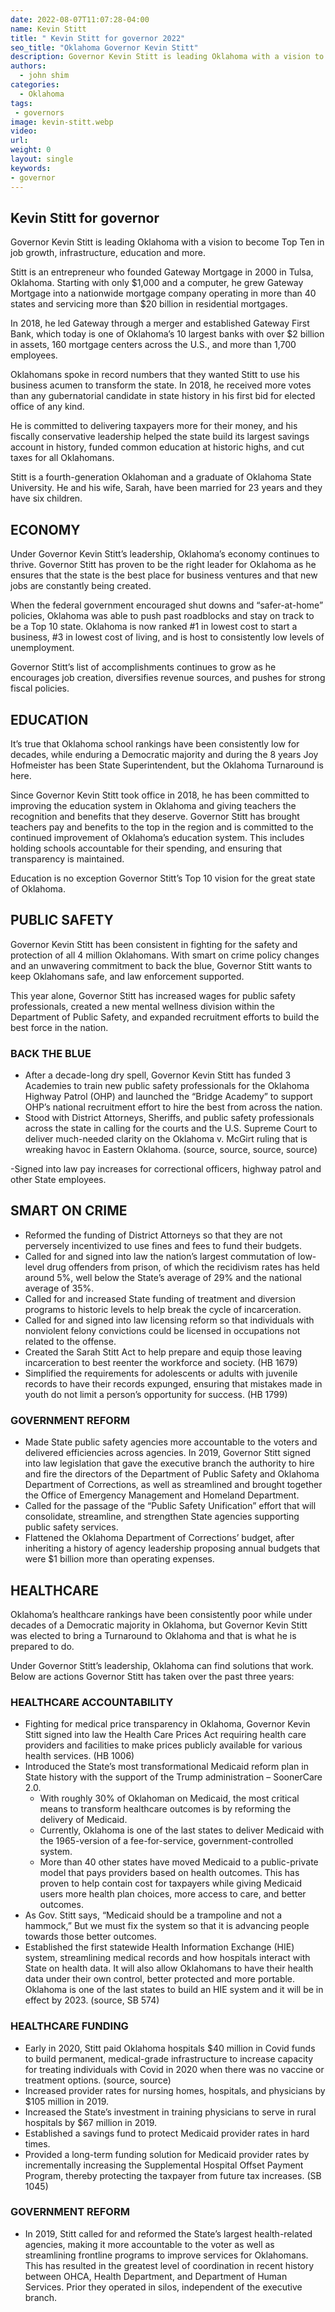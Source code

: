 ```yaml
---
date: 2022-08-07T11:07:28-04:00
name: Kevin Stitt
title: " Kevin Stitt for governor 2022"
seo_title: "Oklahoma Governor Kevin Stitt"
description: Governor Kevin Stitt is leading Oklahoma with a vision to become Top Ten in job growth, infrastructure, education and more.
authors:
  - john shim
categories:
  - Oklahoma
tags:
 - governors
image: kevin-stitt.webp
video:
url: 
weight: 0
layout: single
keywords:
- governor 
---
```

## Kevin Stitt for governor 
Governor Kevin Stitt is leading Oklahoma with a vision to become Top Ten in job growth, infrastructure, education and more.

Stitt is an entrepreneur who founded Gateway Mortgage in 2000 in Tulsa, Oklahoma. Starting with only $1,000 and a computer, he grew Gateway Mortgage into a nationwide mortgage company operating in more than 40 states and servicing more than $20 billion in residential mortgages. 

In 2018, he led Gateway through a merger and established Gateway First Bank, which today is one of Oklahoma’s 10 largest banks with over $2 billion in assets, 160 mortgage centers across the U.S., and more than 1,700 employees.

Oklahomans spoke in record numbers that they wanted Stitt to use his business acumen to transform the state. In 2018, he received more votes than any gubernatorial candidate in state history in his first bid for elected office of any kind.

He is committed to delivering taxpayers more for their money, and his fiscally conservative leadership helped the state build its largest savings account in history, funded common education at historic highs, and cut taxes for all Oklahomans. 

Stitt is a fourth-generation Oklahoman and a graduate of Oklahoma State University. He and his wife, Sarah, have been married for 23 years and they have six children.

## ECONOMY
Under Governor Kevin Stitt’s leadership, Oklahoma’s economy continues to thrive. Governor Stitt has proven to be the right leader for Oklahoma as he ensures that the state is the best place for business ventures and that new jobs are constantly being created. 

When the federal government encouraged shut downs and “safer-at-home” policies, Oklahoma was able to push past roadblocks and stay on track to be a Top 10 state. Oklahoma is now ranked #1 in lowest cost to start a business, #3 in lowest cost of living, and is host to consistently low levels of unemployment.

Governor Stitt’s list of accomplishments continues to grow as he encourages job creation, diversifies revenue sources, and pushes for strong fiscal policies.

## EDUCATION
It’s true that Oklahoma school rankings have been consistently low for decades, while enduring a Democratic majority and during the 8 years Joy Hofmeister has been State Superintendent, but the Oklahoma Turnaround is here.

Since Governor Kevin Stitt took office in 2018, he has been committed to improving the education system in Oklahoma and giving teachers the recognition and benefits that they deserve. Governor Stitt has brought teachers pay and benefits to the top in the region and is committed to the continued improvement of Oklahoma’s education system. This includes holding schools accountable for their spending, and ensuring that transparency is maintained.

Education is no exception Governor Stitt’s Top 10 vision for the great state of Oklahoma.

## PUBLIC SAFETY
Governor Kevin Stitt has been consistent in fighting for the safety and protection of all 4 million Oklahomans. With smart on crime policy changes and an unwavering commitment to back the blue, Governor Stitt wants to keep Oklahomans safe, and law enforcement supported.

This year alone, Governor Stitt has increased wages for public safety professionals, created a new mental wellness division within the Department of Public Safety, and expanded recruitment efforts to build the best force in the nation.

### BACK THE BLUE

- After a decade-long dry spell, Governor Kevin Stitt has funded 3 Academies to train new public safety professionals for the Oklahoma Highway Patrol (OHP) and launched the “Bridge Academy” to support OHP’s national recruitment effort to hire the best from across the nation. 
- Stood with District Attorneys, Sheriffs, and public safety professionals across the state in calling for the courts and the U.S. Supreme Court to deliver much-needed clarity on the Oklahoma v. McGirt ruling that is wreaking havoc in Eastern Oklahoma. (source, source, source, source)

-Signed into law pay increases for correctional officers, highway patrol and other State employees. 

## SMART ON CRIME

- Reformed the funding of District Attorneys so that they are not perversely incentivized to use fines and fees to fund their budgets. 
- Called for and signed into law the nation’s largest commutation of low-level drug offenders from prison, of which the recidivism rates has held around 5%, well below the State’s average of 29% and the national average of 35%. 
- Called for and increased State funding of treatment and diversion programs to historic levels to help break the cycle of incarceration. 
- Called for and signed into law licensing reform so that individuals with nonviolent felony convictions could be licensed in occupations not related to the offense. 
- Created the Sarah Stitt Act to help prepare and equip those leaving incarceration to best reenter the workforce and society. (HB 1679)
- Simplified the requirements for adolescents or adults with juvenile records to have their records expunged, ensuring that mistakes made in youth do not limit a person’s opportunity for success. (HB 1799)

### GOVERNMENT REFORM

- Made State public safety agencies more accountable to the voters and delivered efficiencies across agencies. In 2019, Governor Stitt signed into law legislation that gave the executive branch the authority to hire and fire the directors of the Department of Public Safety and Oklahoma Department of Corrections, as well as streamlined and brought together the Office of Emergency Management and Homeland Department.
- Called for the passage of the “Public Safety Unification” effort that will consolidate, streamline, and strengthen State agencies supporting public safety services. 
- Flattened the Oklahoma Department of Corrections’ budget, after inheriting a history of agency leadership proposing annual budgets that were $1 billion more than operating expenses. 

## HEALTHCARE
Oklahoma’s healthcare rankings have been consistently poor while under decades of a Democratic majority in Oklahoma, but Governor Kevin Stitt was elected to bring a Turnaround to Oklahoma and that is what he is prepared to do.

Under Governor Stitt’s leadership, Oklahoma can find solutions that work. Below are actions Governor Stitt has taken over the past three years:

### HEALTHCARE ACCOUNTABILITY

- Fighting for medical price transparency in Oklahoma, Governor Kevin Stitt signed into law the Health Care Prices Act requiring health care providers and facilities to make prices publicly available for various health services. (HB 1006)
- Introduced the State’s most transformational Medicaid reform plan in State history with the support of the Trump administration – SoonerCare 2.0. 
    - With roughly 30% of Oklahoman on Medicaid, the most critical means to transform healthcare outcomes is by reforming the delivery of Medicaid. 
    - Currently, Oklahoma is one of the last states to deliver Medicaid with the 1965-version of a fee-for-service, government-controlled system. 
    - More than 40 other states have moved Medicaid to a public-private model that pays providers based on health outcomes. This has proven to help contain cost for taxpayers while giving Medicaid users more health plan choices, more access to care, and better outcomes. 
- As Gov. Stitt says, “Medicaid should be a trampoline and not a hammock,” But we must fix the system so that it is advancing people towards those better outcomes. 
- Established the first statewide Health Information Exchange (HIE) system, streamlining medical records and how hospitals interact with State on health data. It will also allow Oklahomans to have their health data under their own control, better protected and more portable. Oklahoma is one of the last states to build an HIE system and it will be in effect by 2023.  (source, SB 574)

### HEALTHCARE FUNDING

- Early in 2020, Stitt paid Oklahoma hospitals $40 million in Covid funds to build permanent, medical-grade infrastructure to increase capacity for treating individuals with Covid in 2020 when there was no vaccine or treatment options. (source, source)
- Increased provider rates for nursing homes, hospitals, and physicians by $105 million in 2019. 
- Increased the State’s investment in training physicians to serve in rural hospitals by $67 million in 2019. 
- Established a savings fund to protect Medicaid provider rates in hard times. 
- Provided a long-term funding solution for Medicaid provider rates by incrementally increasing the Supplemental Hospital Offset Payment Program, thereby protecting the taxpayer from future tax increases. (SB 1045)

### GOVERNMENT REFORM

- In 2019, Stitt called for and reformed the State’s largest health-related agencies, making it more accountable to the voter as well as streamlining frontline programs to improve services for Oklahomans. This has resulted in the greatest level of coordination in recent history between OHCA, Health Department, and Department of Human Services. Prior they operated in silos, independent of the executive branch.
